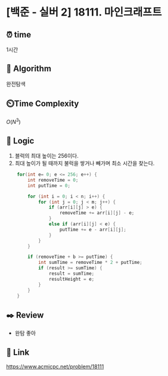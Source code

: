 # [백준 - 실버 2] 18111. 마인크래프트
 
## ⏰  **time**
1시간

## :pushpin: **Algorithm**
완전탐색

## ⏲️**Time Complexity**
$O(N^3)$

## :round_pushpin: **Logic**
1. 블럭의 최대 높이는 256이다.
2. 최대 높이가 될 때까지 불럭을 쌓거나 빼가며 최소 시간을 찾는다.
```cpp
	for(int e= 0; e <= 256; e++) {
		int removeTime = 0;
		int putTime = 0;

		for (int i = 0; i < n; i++) {
			for (int j = 0; j < m; j++) {
				if (arr[i][j] > e) {
					removeTime += arr[i][j] - e;
				}
				else if (arr[i][j] < e) {
					putTime += e - arr[i][j];
				}
			}
		}

		if (removeTime + b >= putTime) {
			int sumTime = removeTime * 2 + putTime;
			if (result >= sumTime) {
				result = sumTime;
				resultHeight = e;
			}
		}
	}
```

## :black_nib: **Review**
- 완탐 좋아

## 📡 Link
https://www.acmicpc.net/problem/18111
